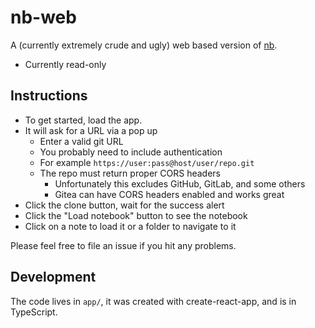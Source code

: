 # nb-web

A (currently extremely crude and ugly) web based version of
[nb](https://xwmx.github.io/nb/).

- Currently read-only

## Instructions

- To get started, load the app.
- It will ask for a URL via a pop up
  - Enter a valid git URL
  - You probably need to include authentication
  - For example `https://user:pass@host/user/repo.git`
  - The repo must return proper CORS headers
    - Unfortunately this excludes GitHub, GitLab, and some others
    - Gitea can have CORS headers enabled and works great
- Click the clone button, wait for the success alert
- Click the "Load notebook" button to see the notebook
- Click on a note to load it or a folder to navigate to it

Please feel free to file an issue if you hit any problems.

## Development

The code lives in `app/`, it was created with create-react-app, and is in
TypeScript.
